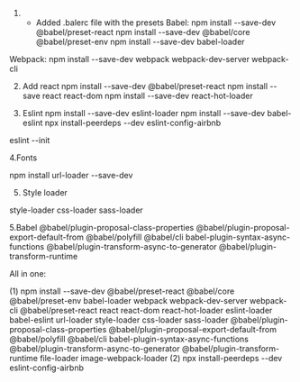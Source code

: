 1. * Added .balerc file with the presets
  Babel:
  npm install --save-dev @babel/preset-react
  npm install --save-dev @babel/core @babel/preset-env
  npm install --save-dev babel-loader

  Webpack:
  npm install --save-dev webpack webpack-dev-server webpack-cli

2. Add react
  npm install --save-dev @babel/preset-react
  npm install --save react react-dom
  npm install --save-dev react-hot-loader


3. Eslint
npm install --save-dev eslint-loader
npm install --save-dev babel-eslint
npx install-peerdeps --dev eslint-config-airbnb

 eslint --init

4.Fonts

npm install url-loader --save-dev

5. Style loader

style-loader css-loader sass-loader

5.Babel 
@babel/plugin-proposal-class-properties
@babel/plugin-proposal-export-default-from
@babel/polyfill
@babel/cli
babel-plugin-syntax-async-functions
@babel/plugin-transform-async-to-generator
@babel/plugin-transform-runtime



All in one: 

(1)
npm install --save-dev @babel/preset-react @babel/core @babel/preset-env babel-loader webpack webpack-dev-server webpack-cli @babel/preset-react react react-dom react-hot-loader eslint-loader babel-eslint url-loader style-loader css-loader sass-loader @babel/plugin-proposal-class-properties @babel/plugin-proposal-export-default-from @babel/polyfill @babel/cli babel-plugin-syntax-async-functions @babel/plugin-transform-async-to-generator @babel/plugin-transform-runtime file-loader image-webpack-loader
(2)
npx install-peerdeps --dev eslint-config-airbnb
